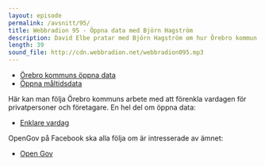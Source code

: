 ```yaml
---
layout: episode
permalink: /avsnitt/95/
title: Webbradion 95 - Öppna data med Björn Hagström
description: David Elbe pratar med Björn Hagström om hur Örebro kommun arbetar med öppna data.
length: 39
sound_file: http://cdn.webbradion.net/webbradion095.mp3
---
```


* [Örebro kommuns öppna data](http://www.orebro.se/psidata)
* [Öppna måltidsdata](http://orebrokommun.github.io/Open-Meal-Information/)

Här kan man följa Örebro kommuns arbete med att förenkla vardagen för privatpersoner och företagare. En hel del om öppna data:

* [Enklare vardag](http://blogg.orebro.se/enklarevardag/)

OpenGov på Facebook ska alla följa om är intresserade av ämnet:

* [Open Gov](https://www.facebook.com/groups/opengov/)

